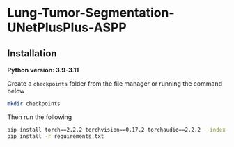 # Lung-Tumor-Segmentation-UNetPlusPlus-ASPP

## Installation

**Python version: 3.9-3.11**

Create a `checkpoints` folder from the file manager or running the command below

```bash
mkdir checkpoints
```

Then run the following

```bash
pip install torch==2.2.2 torchvision==0.17.2 torchaudio==2.2.2 --index-url https://download.pytorch.org/whl/cu118
pip install -r requirements.txt
```
